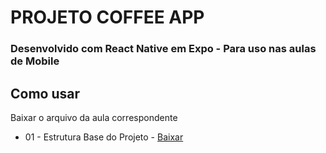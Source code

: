 # PROJETO COFFEE APP

### Desenvolvido com React Native em Expo  - Para uso nas aulas de Mobile


## Como usar

Baixar o arquivo da aula correspondente

* 01 - Estrutura Base do Projeto - <a href="https://github.com/BrunoWuo/CoffeeApp/blob/main/CoffeeApp.zip">Baixar</a>

